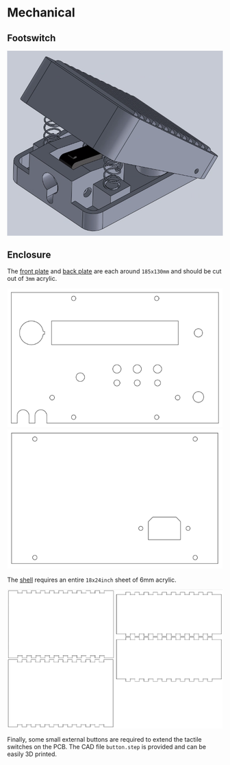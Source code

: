 # Mechanical

## Footswitch

![footswitch](../docs/footswitch_render.png)

## Enclosure

The [front plate](./enclosure/front_plate.pdf) and [back plate](./enclosure/back_plate.pdf) are each around `185x130mm` and should be cut out of `3mm` acrylic. 

![front plate](../docs/front_plate.png)
![back plate](../docs/back_plate.png)

The [shell](./enclosure/shell.pdf) requires an entire `18x24inch` sheet of 6mm acrylic.

![shell](../docs/shell.png)

Finally, some small external buttons are required to extend the tactile switches on the PCB. The CAD file `button.step` is provided and can be easily 3D printed.
